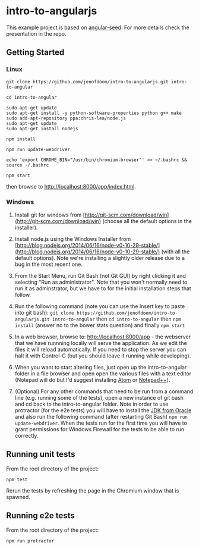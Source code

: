 # intro-to-angularjs

This example project is based on [angular-seed](https://github.com/angular/angular-seed). For more details check the presentation in the repo.

## Getting Started

### Linux

```
git clone https://github.com/jenofdoom/intro-to-angularjs.git intro-to-angular

cd intro-to-angular

sudo apt-get update
sudo apt-get install -y python-software-properties python g++ make
sudo add-apt-repository ppa:chris-lea/node.js
sudo apt-get update
sudo apt-get install nodejs

npm install

npm run update-webdriver

echo 'export CHROME_BIN="/usr/bin/chromium-browser"' >> ~/.bashrc && source ~/.bashrc

npm start
```

then browse to [http://localhost:8000/app/index.html](http://localhost:8000/app/index.html).

### Windows

1. Install git for windows from [http://git-scm.com/download/win](http://git-scm.com/download/win) (choose all the default options in the installer).
2. Install node.js using the Windows Installer from [http://blog.nodejs.org/2014/06/16/node-v0-10-29-stable/](http://blog.nodejs.org/2014/06/16/node-v0-10-29-stable/) (with all the default options). Note we're installing a slightly older release due to a bug in the most recent one.
3. From the Start Menu, run Git Bash (not Git GUI) by right clicking it and selecting "Run as administrator". Note that you won't normally need to run it as adminstrator, but we have to for the initial installation steps that follow.
4. Run the following command (note you can use the Insert key to paste into git bash): `git clone https://github.com/jenofdoom/intro-to-angularjs.git intro-to-angular` then `cd intro-to-angular` then `npm install` (answer no to the bower stats question) and finally `npm start`

5. In a web browser, browse to: [http://localhost:8000/app](http://localhost:8000/app) - the webserver that we have runnning locally will serve the application. As we edit the files it will reload automatically. If you need to stop the server you can halt it with Control-C (but you should leave it running while developing).
6. When you want to start altering files, just open up the intro-to-angular folder in a file browser and open open the various files with a text editor (Notepad will do but I'd suggest installing [Atom](https://atom.io/) or [Notepad++](http://notepad-plus-plus.org/)). 

7. (Optional) For any other commands that need to be run from a command line (e.g. running some of the tests), open a new instance of git bash and cd back to the intro-to-angular folder. Note in order to use protractor (for the e2e tests) you will have to install the [JDK from Oracle](http://www.oracle.com/technetwork/java/javase/downloads/jdk8-downloads-2133151.html) and also run the following command (after restarting Git Bash) `npm run update-webdriver`. When the tests run for the first time you will have to grant permissions for Windows Firewall for the tests to be able to run correctly.

## Running unit tests

From the root directory of the project:

```
npm test
```

Rerun the tests by refreshing the page in the Chromium window that is spawned.

## Running e2e tests

From the root directory of the project:

```
npm run protractor
```
